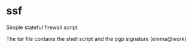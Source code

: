 # ssf
Simple stateful firewall script

The tar file contains the shell script and the pgp signature (emma@work)

